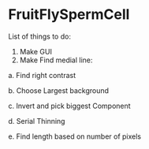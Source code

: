 # FruitFlySpermCell


List of things to do:

1. Make GUI
2. Make Find medial line:
   
  a. Find right contrast
  
  b. Choose Largest background
  
  c. Invert and pick biggest Component
  
  d. Serial Thinning
  
  e. Find length based on number of pixels
